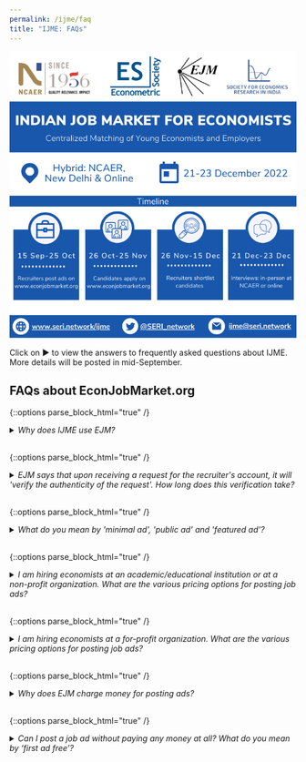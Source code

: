 ```yaml
---
permalink: /ijme/faq
title: "IJME: FAQs"
---
```


![IJME](/assets/images/ijme_2022_info1_750x750.png)

Click on ▶ to view the answers to frequently asked questions about IJME. More details will be posted in mid-September. 

## FAQs about EconJobMarket.org

{::options parse_block_html="true" /}
<details><summary markdown="span"><em>Why does IJME use EJM?</em></summary>
EJM offers one of the best job market platforms that is tailored for hiring PhD economists. The American and European job markets have also been using EJM as a centralized portal. EJM is easy to use and ads posted on the website have the following attractive features:  
1. No limit on the length of advertisement text.  
1. Ads may start as early as the day after they are created (at no extra charge).  
1. Ads can be posted for up to one year.  
1. Free use of application rating & evaluation system (for applications collected on EJM).  
1. Free use of an interview-scheduling system (whether or not applications are collected on EJM).  
</details>&nbsp;

{::options parse_block_html="true" /}
<details><summary markdown="span"><em>EJM says that upon receiving a request for the recruiter's account, it will 'verify the authenticity of the request'. How long does this verification take?</em></summary>
EJM verifies recruiters usually within one day.
</details>&nbsp;

{::options parse_block_html="true" /}
<details><summary markdown="span"><em>What do you mean by 'minimal ad', 'public ad' and 'featured ad'? </em></summary>
* Minimal ads are displayed only to logged-in users.
* Public ads are displayed to users even if they are not logged in.
* Featured ads have a prominent display on EJM’s home page.
</details>&nbsp;

{::options parse_block_html="true" /}
<details><summary markdown="span"><em>I am hiring economists at an academic/educational institution or at a non-profit organization. What are the various pricing options for posting job ads?</em></summary>
As an academic or educational institution, you can choose between three options:  
1. Minimal ad: Free.  
1. Public ad with services: First ad free. Subsequent ad $340 ($306 if paid by credit card).  
1. Featured ad: The first ad is $300 ($270 if paid by credit card). Subsequent ad $600 ($540 if paid by credit card).  
</details>&nbsp;

{::options parse_block_html="true" /}
<details><summary markdown="span"><em>I am hiring economists at a for-profit organization. What are the various pricing options for posting job ads?</em></summary>
As a for-profit institution, you can choose between three options:  
1. Minimal ad: The first ad is free. Subsequent ad $370 ($333 if paid by credit card).  
1. Public ad with services: First ad free. Subsequent ad $600 ($540 if paid by credit card).  
1. Featured ad: The first ad is $600 ($540 if paid by credit card).  Subsequent ad $1,200 ($1,080 if paid by credit card).  
</details>&nbsp;

{::options parse_block_html="true" /}
<details><summary markdown="span"><em>Why does EJM charge money for posting ads?</em></summary>
EJM is a non-profit charity and only charges bare minimum fees to cover the costs of operating its website. There is no registration fee for recruiters (or anyone else) to use the site, just a fee to post certain types of ads.  Note that the minimal ad option - which has all the essential features - is free for all academic and non-profit organizations.
</details>&nbsp;

{::options parse_block_html="true" /}
<details><summary markdown="span"><em>Can I post a job ad without paying any money at all? What do you mean by ‘first ad free’?</em></summary>
Yes, this is possible with a minimal ad. First ad free means that none of the first-time recruiters will be charged if this is the first time using EJM and posting an ad. 
</details>&nbsp;
